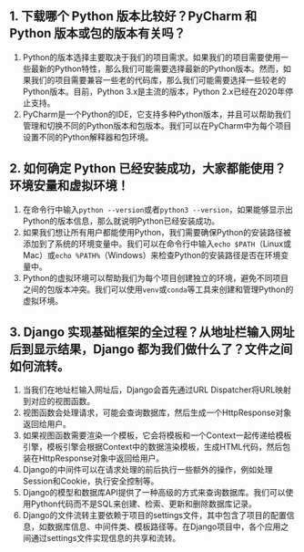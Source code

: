 ## 1. 下载哪个 Python 版本比较好？PyCharm 和 Python 版本或包的版本有关吗？
1. Python的版本选择主要取决于我们的项目需求。如果我们的项目需要使用一些最新的Python特性，那么我们可能需要选择最新的Python版本。然而，如果我们的项目需要兼容一些老的代码库，那么我们可能需要选择一些较老的Python版本。目前，Python 3.x是主流的版本，Python 2.x已经在2020年停止支持。
2. PyCharm是一个Python的IDE，它支持多种Python版本，并且可以帮助我们管理和切换不同的Python版本和包版本。我们可以在PyCharm中为每个项目设置不同的Python解释器和包环境。

## 2. 如何确定 Python 已经安装成功，大家都能使用？环境安量和虚拟环境！
1. 在命令行中输入`python --version`或者`python3 --version`，如果能够显示出Python的版本信息，那么就说明Python已经安装成功。
2. 如果我们想让所有用户都能使用Python，我们需要确保Python的安装路径被添加到了系统的环境变量中。我们可以在命令行中输入`echo $PATH`（Linux或Mac）或`echo %PATH%`（Windows）来检查Python的安装路径是否在环境变量中。
3. Python的虚拟环境可以帮助我们为每个项目创建独立的环境，避免不同项目之间的包版本冲突。我们可以使用`venv`或`conda`等工具来创建和管理Python的虚拟环境。

## 3. Django 实现基础框架的全过程？从地址栏输入网址后到显示结果，Django 都为我们做什么了？文件之间如何流转。
1. 当我们在地址栏输入网址后，Django会首先通过URL Dispatcher将URL映射到对应的视图函数。
2. 视图函数会处理请求，可能会查询数据库，然后生成一个HttpResponse对象返回给用户。
3. 如果视图函数需要渲染一个模板，它会将模板和一个Context一起传递给模板引擎，模板引擎会根据Context中的数据渲染模板，生成HTML代码，然后包装在HttpResponse对象中返回给用户。
4. Django的中间件可以在请求处理的前后执行一些额外的操作，例如处理Session和Cookie，执行安全控制等。
5. Django的模型和数据库API提供了一种高级的方式来查询数据库。我们可以使用Python代码而不是SQL来创建、检索、更新和删除数据库记录。
5. Django的文件流转主要依赖于项目的settings文件，其中包含了项目的配置信息，如数据库信息、中间件类、模板路径等。在Django项目中，各个应用之间通过settings文件实现信息的共享和流转。
